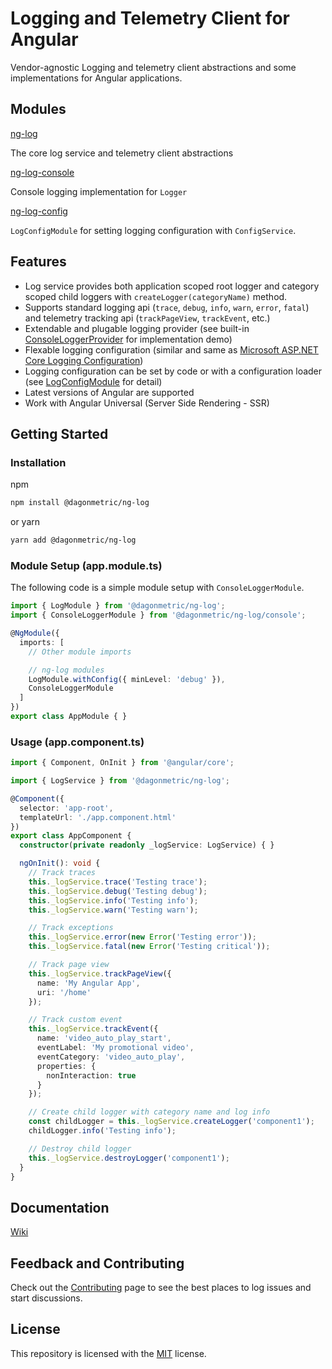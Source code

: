 # Logging and Telemetry Client for Angular

Vendor-agnostic Logging and telemetry client abstractions and some implementations for Angular applications.

## Modules

[ng-log](https://github.com/DagonMetric/ng-log/tree/master/modules/ng-log)

The core log service and telemetry client abstractions

[ng-log-console](https://github.com/DagonMetric/ng-log/tree/master/modules/ng-log/console)

Console logging implementation for `Logger`

[ng-log-config](https://github.com/DagonMetric/ng-log/tree/master/modules/ng-log/config)

`LogConfigModule` for setting logging configuration with `ConfigService`.

## Features

* Log service provides both application scoped root logger and category scoped child loggers with `createLogger(categoryName)` method.
* Supports standard logging api (`trace`, `debug`, `info`, `warn`, `error`, `fatal`) and telemetry tracking api (`trackPageView`, `trackEvent`, etc.)
* Extendable and plugable logging provider (see built-in [ConsoleLoggerProvider](https://github.com/DagonMetric/ng-log/blob/master/modules/ng-log/console/src/console-logger-provider.ts) for implementation demo)
* Flexable logging configuration (similar and same as [Microsoft ASP.NET Core Logging Configuration](https://docs.microsoft.com/en-us/aspnet/core/fundamentals/logging/?view=aspnetcore-2.2#configuration))
* Logging configuration can be set by code or with a configuration loader (see [LogConfigModule](https://github.com/DagonMetric/ng-log/tree/master/modules/ng-log/config) for detail)
* Latest versions of Angular are supported
* Work with Angular Universal (Server Side Rendering - SSR)

## Getting Started

### Installation

npm

```bash
npm install @dagonmetric/ng-log
```

or yarn

```bash
yarn add @dagonmetric/ng-log
```

### Module Setup (app.module.ts)

The following code is a simple module setup with `ConsoleLoggerModule`.

```typescript
import { LogModule } from '@dagonmetric/ng-log';
import { ConsoleLoggerModule } from '@dagonmetric/ng-log/console';

@NgModule({
  imports: [
    // Other module imports

    // ng-log modules
    LogModule.withConfig({ minLevel: 'debug' }),
    ConsoleLoggerModule
  ]
})
export class AppModule { }
```

### Usage (app.component.ts)

```typescript
import { Component, OnInit } from '@angular/core';

import { LogService } from '@dagonmetric/ng-log';

@Component({
  selector: 'app-root',
  templateUrl: './app.component.html'
})
export class AppComponent {
  constructor(private readonly _logService: LogService) { }

  ngOnInit(): void {
    // Track traces
    this._logService.trace('Testing trace');
    this._logService.debug('Testing debug');
    this._logService.info('Testing info');
    this._logService.warn('Testing warn');

    // Track exceptions
    this._logService.error(new Error('Testing error'));
    this._logService.fatal(new Error('Testing critical'));

    // Track page view
    this._logService.trackPageView({
      name: 'My Angular App',
      uri: '/home'
    });

    // Track custom event
    this._logService.trackEvent({
      name: 'video_auto_play_start',
      eventLabel: 'My promotional video',
      eventCategory: 'video_auto_play',
      properties: {
        nonInteraction: true
      }
    });

    // Create child logger with category name and log info
    const childLogger = this._logService.createLogger('component1');
    childLogger.info('Testing info');

    // Destroy child logger
    this._logService.destroyLogger('component1');
  }
}
```

## Documentation

[Wiki](https://github.com/DagonMetric/ng-log/wiki)

## Feedback and Contributing

Check out the [Contributing](https://github.com/DagonMetric/ng-log/blob/master/CONTRIBUTING.md) page to see the best places to log issues and start discussions.

## License

This repository is licensed with the [MIT](https://github.com/DagonMetric/ng-log/blob/master/LICENSE) license.
